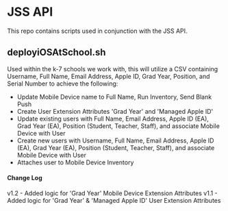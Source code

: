 # JSS API

This repo contains scripts used in conjunction with the JSS API.

## deployiOSAtSchool.sh

Used within the k-7 schools we work with, this will utilize a CSV containing Username, Full Name, Email Address, Apple ID, Grad Year, Position, and Serial Number to achieve the following:
* Update Mobile Device name to Full Name, Run Inventory, Send Blank Push
* Create User Extension Attributes 'Grad Year' and 'Managed Apple ID'
* Update existing users with Full Name, Email Address, Apple ID (EA), Grad Year (EA), Position (Student, Teacher, Staff), and associate Mobile Device with User
* Create new users with Username, Full Name, Email Address, Apple ID (EA), Grad Year (EA), Position (Student, Teacher, Staff), and associate Mobile Device with User
* Attaches user to Mobile Device Inventory

#### Change Log

v1.2 - Added logic for 'Grad Year' Mobile Device Extension Attributes
v1.1 - Added logic for 'Grad Year' & 'Managed Apple ID' User Extension Attributes
